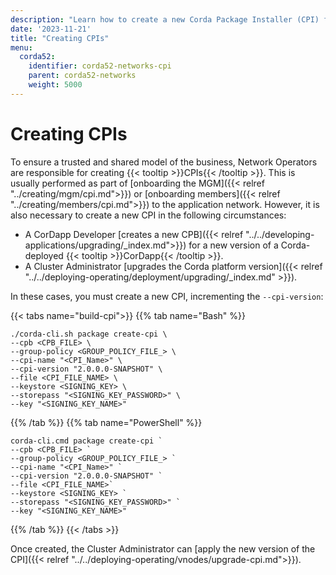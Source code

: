 ```yaml
---
description: "Learn how to create a new Corda Package Installer (CPI) for a new version of a Corda-deployed CorDapp or an upgraded Corda cluster."
date: '2023-11-21'
title: "Creating CPIs"
menu:
  corda52:
    identifier: corda52-networks-cpi
    parent: corda52-networks
    weight: 5000
---
```

# Creating CPIs

To ensure a trusted and shared model of the business, Network Operators are responsible for creating {{< tooltip >}}CPIs{{< /tooltip >}}. This is usually performed as part of [onboarding the MGM]({{< relref "../creating/mgm/cpi.md">}}) or [onboarding members]({{< relref "../creating/members/cpi.md">}}) to the application network. However, it is also necessary to create a new CPI in the following circumstances:

* A CorDapp Developer [creates a new CPB]({{< relref "../../developing-applications/upgrading/_index.md">}}) for a new version of a Corda-deployed {{< tooltip >}}CorDapp{{< /tooltip >}}.
* A Cluster Administrator [upgrades the Corda platform version]({{< relref "../../deploying-operating/deployment/upgrading/_index.md" >}}).

In these cases, you must create a new CPI, incrementing the `--cpi-version`:

{{< tabs name="build-cpi">}}
{{% tab name="Bash" %}}
```shell
./corda-cli.sh package create-cpi \
--cpb <CPB_FILE> \
--group-policy <GROUP_POLICY_FILE_> \
--cpi-name "<CPI_Name>" \
--cpi-version "2.0.0.0-SNAPSHOT" \
--file <CPI_FILE_NAME> \
--keystore <SIGNING_KEY> \
--storepass "<SIGNING_KEY_PASSWORD>" \
--key "<SIGNING_KEY_NAME>"
```
{{% /tab %}}
{{% tab name="PowerShell" %}}
```shell
corda-cli.cmd package create-cpi `
--cpb <CPB_FILE> `
--group-policy <GROUP_POLICY_FILE_> `
--cpi-name "<CPI_Name>" `
--cpi-version "2.0.0.0-SNAPSHOT" `
--file <CPI_FILE_NAME>`
--keystore <SIGNING_KEY> `
--storepass "<SIGNING_KEY_PASSWORD>" `
--key "<SIGNING_KEY_NAME>"
```
{{% /tab %}}
{{< /tabs >}}

Once created, the Cluster Administrator can [apply the new version of the CPI]({{< relref "../../deploying-operating/vnodes/upgrade-cpi.md">}}).
